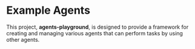 # Example Agents

This project, **agents-playground**, is designed to provide a framework for creating and managing various agents that can perform tasks by using other agents.
